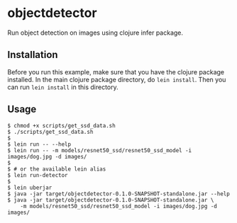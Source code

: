 # objectdetector

Run object detection on images using clojure infer package.

## Installation

Before you run this example, make sure that you have the clojure package installed.
In the main clojure package directory, do `lein install`. Then you can run
`lein install` in this directory.

## Usage

```
$ chmod +x scripts/get_ssd_data.sh
$ ./scripts/get_ssd_data.sh
$
$ lein run -- --help
$ lein run -- -m models/resnet50_ssd/resnet50_ssd_model -i images/dog.jpg -d images/
$ 
$ # or the available lein alias
$ lein run-detector
$
$ lein uberjar
$ java -jar target/objectdetector-0.1.0-SNAPSHOT-standalone.jar --help
$ java -jar target/objectdetector-0.1.0-SNAPSHOT-standalone.jar \
    -m models/resnet50_ssd/resnet50_ssd_model -i images/dog.jpg -d images/
```
